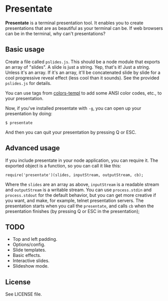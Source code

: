 # Presentate

**Presentate** is a terminal presentation tool. It enables you to create presentations that are as beautiful as your terminal can be. If web browsers can be in the terminal, why can't presentations?

## Basic usage

Create a file called `pslides.js`. This should be a node module that exports an array of "slides". A slide is just a string. Yep, that's it! Just a string. Unless it's an array. If it's an array, it'll be concatenated slide by slide for a cool progressive reveal effect (less cool than it sounds). See the provided `pslides.js` for details.

You can use tags from [colors-templ](https://github.com/rvagg/colors-tmpl) to add some ANSI color codes, etc., to your presentation.

Now, if you've installed presentate with `-g`, you can open up your presentation by doing:
```
$ presentate
``` 
And then you can quit your presentation by pressing Q or ESC.

## Advanced usage

If you include presentate in your node application, you can require it. The exported object is a function, so you can call it like this:
```
require('presentate')(slides, inputStream, outputStream, cb);
```
Where the `slides` are an array as above, `inputStream` is a readable stream and `outputStream` is a writable stream. You can use `process.stdin` and `process.stdout` for the default behavior, but you can get more creative if you want, and make, for example, telnet presentation servers. The presentation starts when you call the `presentate`, and calls `cb` when the presentation finishes (by pressing Q or ESC in the presentation);
 
## TODO

* Top and left padding.
* Options/config. 
* Slide templates.
* Basic effects.
* Interactive slides.
* Slideshow mode.

## License

See LICENSE file.
